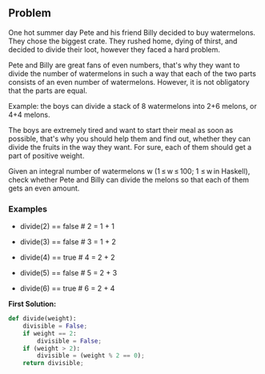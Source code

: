 ## Problem

One hot summer day Pete and his friend Billy decided to buy watermelons. They chose the biggest crate. They rushed home, dying of thirst, and decided to divide their loot, however they faced a hard problem.

Pete and Billy are great fans of even numbers, that's why they want to divide the number of watermelons in such a way that each of the two parts consists of an even number of watermelons. However, it is not obligatory that the parts are equal.

Example: the boys can divide a stack of 8 watermelons into 2+6 melons, or 4+4 melons.

The boys are extremely tired and want to start their meal as soon as possible, that's why you should help them and find out, whether they can divide the fruits in the way they want. For sure, each of them should get a part of positive weight.

Given an integral number of watermelons w (1 ≤ w ≤ 100; 1 ≤ w in Haskell), check whether Pete and Billy can divide the melons so that each of them gets an even amount.

### Examples

* divide(2) == false # 2 = 1 + 1

* divide(3) == false # 3 = 1 + 2

* divide(4) == true  # 4 = 2 + 2

* divide(5) == false # 5 = 2 + 3

* divide(6) == true  # 6 = 2 + 4



**First Solution:**
```python
def divide(weight):
    divisible = False;
    if weight == 2:
        divisible = False;
    if (weight > 2):
        divisible = (weight % 2 == 0);
    return divisible;
```
